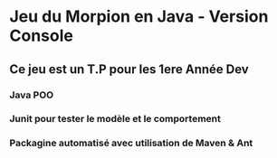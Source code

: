# Jeu du Morpion en Java - Version Console

## Ce jeu est un T.P pour les 1ere Année Dev 

### Java POO

### Junit pour tester le modèle et le comportement

### Packagine automatisé avec utilisation de Maven & Ant